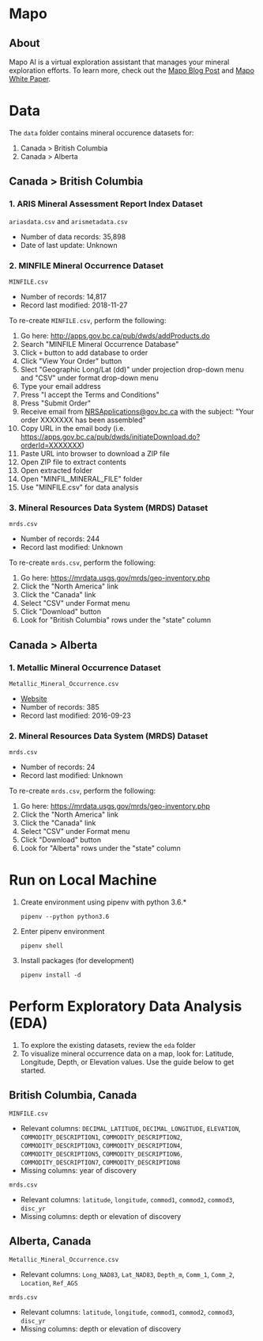 # Mapo

## About

Mapo AI is a virtual exploration assistant that manages your mineral exploration efforts. To learn more, check out the [Mapo Blog Post](https://blog.produvia.com/letter-to-the-mining-industry-298cf0a0c6a8) and [Mapo White Paper](https://docs.google.com/document/d/1Y5WQ_IpmxeAowbNVMdT7lOzStZruOqBy1_rQ0PUWCEk/view).

# Data

The `data` folder contains mineral occurence datasets for:

1. Canada > British Columbia
2. Canada > Alberta

## Canada > British Columbia

### 1. ARIS Mineral Assessment Report Index Dataset

`ariasdata.csv` and `arismetadata.csv`

- Number of data records: 35,898
- Date of last update: Unknown

### 2. MINFILE Mineral Occurrence Dataset

`MINFILE.csv`

- Number of records: 14,817
- Record last modified: 2018-11-27

To re-create `MINFILE.csv`, perform the following:

1. Go here: <http://apps.gov.bc.ca/pub/dwds/addProducts.do>
2. Search "MINFILE Mineral Occurrence Database"
3. Click `+` button to add database to order
4. Click "View Your Order" button
5. Slect "Geographic Long/Lat (dd)" under projection drop-down menu and "CSV" under format drop-down menu
6. Type your email address
7. Press "I accept the Terms and Conditions"
8. Press "Submit Order"
9. Receive email from <NRSApplications@gov.bc.ca> with the subject: "Your order XXXXXXX has been assembled"
10. Copy URL in the email body (i.e. <https://apps.gov.bc.ca/pub/dwds/initiateDownload.do?orderId=XXXXXXX>)
11. Paste URL into browser to download a ZIP file
12. Open ZIP file to extract contents
13. Open extracted folder
14. Open "MINFIL_MINERAL_FILE" folder
15. Use "MINFILE.csv" for data analysis

### 3. Mineral Resources Data System (MRDS) Dataset

`mrds.csv`

- Number of records: 244
- Record last modified: Unknown

To re-create `mrds.csv`, perform the following:

1. Go here: <https://mrdata.usgs.gov/mrds/geo-inventory.php>
2. Click the "North America" link
3. Click the "Canada" link
4. Select "CSV" under Format menu
5. Click "Download" button
6. Look for "British Columbia" rows under the "state" column

## Canada > Alberta

### 1. Metallic Mineral Occurrence Dataset

`Metallic_Mineral_Occurrence.csv`

- [Website](https://geology-ags-aer.opendata.arcgis.com/datasets/metallic-mineral-occurrence)
- Number of records: 385
- Record last modified: 2016-09-23

### 2. Mineral Resources Data System (MRDS) Dataset

`mrds.csv`

- Number of records: 24
- Record last modified: Unknown

To re-create `mrds.csv`, perform the following:

1. Go here: <https://mrdata.usgs.gov/mrds/geo-inventory.php>
2. Click the "North America" link
3. Click the "Canada" link
4. Select "CSV" under Format menu
5. Click "Download" button
6. Look for "Alberta" rows under the "state" column

# Run on Local Machine

1. Create environment using pipenv with python 3.6.*

    ```
    pipenv --python python3.6
    ```
2. Enter pipenv environment

    ```
    pipenv shell
    ```
3. Install packages (for development)

    ```
    pipenv install -d
    ```

# Perform Exploratory Data Analysis (EDA)

1. To explore the existing datasets, review the `eda` folder
2. To visualize mineral occurrence data on a map, look for: Latitude, Longitude, Depth, or Elevation values. Use the guide below to get started.

## British Columbia, Canada

`MINFILE.csv`

- Relevant columns: `DECIMAL_LATITUDE`, `DECIMAL_LONGITUDE`, `ELEVATION`, `COMMODITY_DESCRIPTION1`, `COMMODITY_DESCRIPTION2`, `COMMODITY_DESCRIPTION3`, `COMMODITY_DESCRIPTION4`, `COMMODITY_DESCRIPTION5`, `COMMODITY_DESCRIPTION6`, `COMMODITY_DESCRIPTION7`, `COMMODITY_DESCRIPTION8`
- Missing columns: year of discovery

`mrds.csv`

- Relevant columns: `latitude`, `longitude`, `commod1`, `commod2`, `commod3`, `disc_yr`
- Missing columns: depth or elevation of discovery

## Alberta, Canada

`Metallic_Mineral_Occurrence.csv`

- Relevant columns: `Long_NAD83`, `Lat_NAD83`, `Depth_m`, `Comm_1`, `Comm_2`, `Location`, `Ref_AGS`

`mrds.csv`

- Relevant columns: `latitude`, `longitude`, `commod1`, `commod2`, `commod3`, `disc_yr`
- Missing columns: depth or elevation of discovery